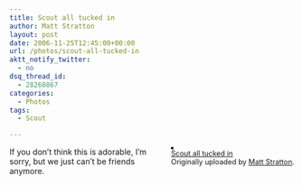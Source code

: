 ```yaml
---
title: Scout all tucked in
author: Matt Stratton
layout: post
date: 2006-11-25T12:45:00+00:00
url: /photos/scout-all-tucked-in
aktt_notify_twitter:
  - no
dsq_thread_id:
  - 28260867
categories:
  - Photos
tags:
  - Scout

---
```

<div style="float:right;margin-left:10px;margin-bottom:10px;">
  <a title="photo sharing" href="http://www.flickr.com/photos/mugsy/305185948/"><img style="border:solid 2px #000000;" src="http://static.flickr.com/109/305185948_64b81c974e_m.jpg" alt="" /></a><br /> <span style="font-size:.9em;margin-top:0;"> <a href="http://www.flickr.com/photos/mugsy/305185948/">Scout all tucked in</a><br /> Originally uploaded by <a href="http://www.flickr.com/people/mugsy/">Matt Stratton</a>. </span>
</div>

If you don&#8217;t think this is adorable, I&#8217;m sorry, but we just can&#8217;t be friends anymore.